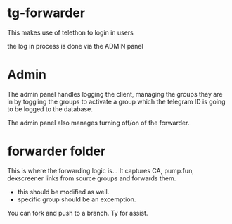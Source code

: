 # tg-forwarder

This makes use of telethon to login in users

the log in process is done via the ADMIN panel

# Admin

The admin panel handles logging the client, managing the groups they are in by
toggling the groups to activate a group which the telegram ID is going to be logged
to the database.

The admin panel also manages turning off/on of the forwarder.

# forwarder folder
This is where the forwarding logic is...
It captures CA, pump.fun, dexscreener links from source groups and forwards them.
-  this should be modified as well.
-  specific group should be an excemption.

You can fork and push to a branch. 
Ty for assist. 
